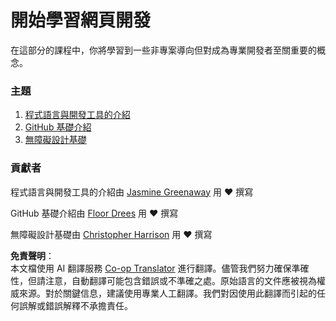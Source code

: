 <!--
CO_OP_TRANSLATOR_METADATA:
{
  "original_hash": "04683f4cfa46004179b0404b89a3065c",
  "translation_date": "2025-08-25T22:41:38+00:00",
  "source_file": "1-getting-started-lessons/README.md",
  "language_code": "mo"
}
-->
# 開始學習網頁開發

在這部分的課程中，你將學習到一些非專案導向但對成為專業開發者至關重要的概念。

### 主題

1. [程式語言與開發工具的介紹](1-intro-to-programming-languages/README.md)
2. [GitHub 基礎介紹](2-github-basics/README.md)
3. [無障礙設計基礎](3-accessibility/README.md)

### 貢獻者

程式語言與開發工具的介紹由 [Jasmine Greenaway](https://twitter.com/paladique) 用 ♥️ 撰寫

GitHub 基礎介紹由 [Floor Drees](https://twitter.com/floordrees) 用 ♥️ 撰寫

無障礙設計基礎由 [Christopher Harrison](https://twitter.com/geektrainer) 用 ♥️ 撰寫

**免責聲明**：  
本文檔使用 AI 翻譯服務 [Co-op Translator](https://github.com/Azure/co-op-translator) 進行翻譯。儘管我們努力確保準確性，但請注意，自動翻譯可能包含錯誤或不準確之處。原始語言的文件應被視為權威來源。對於關鍵信息，建議使用專業人工翻譯。我們對因使用此翻譯而引起的任何誤解或錯誤解釋不承擔責任。